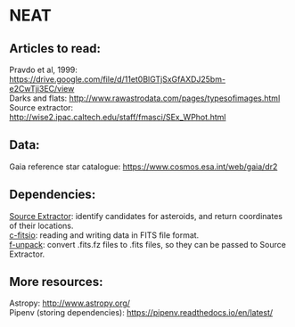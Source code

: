 # NEAT

## Articles to read:

Pravdo et al, 1999: https://drive.google.com/file/d/11et0BlGTjSxGfAXDJ25bm-e2CwTji3EC/view <br />
Darks and flats: http://www.rawastrodata.com/pages/typesofimages.html <br />
Source extractor: http://wise2.ipac.caltech.edu/staff/fmasci/SEx_WPhot.html <br />


## Data: 

Gaia reference star catalogue: https://www.cosmos.esa.int/web/gaia/dr2 <br />

## Dependencies:

[Source Extractor](https://www.astromatic.net/software/sextractor): identify candidates for asteroids, and return coordinates of their locations.<br>
[c-fitsio](https://heasarc.gsfc.nasa.gov/fitsio/): reading and writing data in FITS file format. <br>
[f-unpack](http://manpages.ubuntu.com/manpages/xenial/man1/funpack.1.html): convert .fits.fz files to .fits files, so they can be passed to Source Extractor. <br>


## More resources:

Astropy: http://www.astropy.org/ <br />
Pipenv (storing dependencies): https://pipenv.readthedocs.io/en/latest/ <br />

